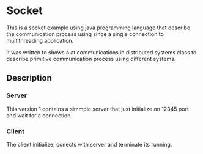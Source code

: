 # Socket
This is a socket example using java programming language that describe the communication process using since a single connection to multithreading application.

It was written to shows a at communications in distributed systems class to describe primitive communication process using different systems.

## Description

### Server
This version 1 contains a simmple server that just initialize on 12345 port and wait for a connection.

### Client
The client initialize, conects with server and terminate its running.
